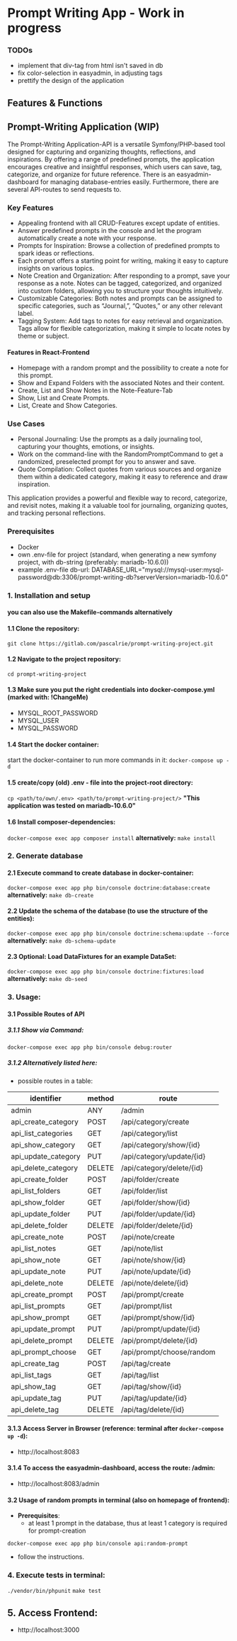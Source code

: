 # Prompt Writing App - **Work in progress**

### TODOs
- implement that div-tag from html isn't saved in db 
- fix color-selection in easyadmin, in adjusting tags
- prettify the design of the application 

## Features & Functions

## Prompt-Writing Application (WIP)

The Prompt-Writing Application-API is a versatile Symfony/PHP-based tool designed for capturing and organizing thoughts, reflections,
and inspirations. By offering a range of predefined prompts, the application encourages creative and insightful responses,
which users can save, tag, categorize, and organize for future reference. There is an easyadmin-dashboard for managing
database-entries easily. Furthermore, there are several API-routes to send requests to.

### Key Features
- Appealing frontend with all CRUD-Features except update of entities.
- Answer predefined prompts in the console and let the program automatically create a note with your response.
- Prompts for Inspiration: Browse a collection of predefined prompts to spark ideas or reflections.
- Each prompt offers a starting point for writing, making it easy to capture insights on various topics.
- Note Creation and Organization: After responding to a prompt, save your response as a note. Notes can be tagged, categorized, and organized into custom folders, allowing you to structure your thoughts intuitively.
- Customizable Categories: Both notes and prompts can be assigned to specific categories, such as “Journal,”, “Quotes,” or any other relevant label.
- Tagging System: Add tags to notes for easy retrieval and organization. Tags allow for flexible categorization, making it simple to locate notes by theme or subject.

#### Features in React-Frontend

- Homepage with a random prompt and the possibility to create a note for this prompt.
- Show and Expand Folders with the associated Notes and their content.
- Create, List and Show Notes in the Note-Feature-Tab
- Show, List and Create Prompts.
- List, Create and Show Categories.


### Use Cases

- Personal Journaling: Use the prompts as a daily journaling tool, capturing your thoughts, emotions, or insights.
- Work on the command-line with the RandomPromptCommand to get a randomized, preselected prompt for you to answer and save.
- Quote Compilation: Collect quotes from various sources and organize them within a dedicated category, making it easy to reference and draw inspiration.

This application provides a powerful and flexible way to record, categorize, and revisit notes, making it a valuable tool for journaling, organizing quotes, and tracking personal reflections.

### Prerequisites

- Docker
- own .env-file for project (standard, when generating a new symfony project, with db-string (preferably: mariadb-10.6.0))
- example .env-file db-url: DATABASE_URL="mysql://mysql-user:mysql-password@db:3306/prompt-writing-db?serverVersion=mariadb-10.6.0"

### 1. Installation and setup
#### you can also use the Makefile-commands alternatively

#### 1.1 Clone the repository:

```git clone https://gitlab.com/pascalrie/prompt-writing-project.git```

#### 1.2 Navigate to the project repository:

```cd prompt-writing-project```

#### 1.3 Make sure you put the right credentials into docker-compose.yml (marked with: !ChangeMe)
- MYSQL_ROOT_PASSWORD
- MYSQL_USER
- MYSQL_PASSWORD

#### 1.4 Start the docker container:

start the docker-container to run more commands in it:
```docker-compose up -d```

#### 1.5 create/copy (old) .env - file into the project-root directory:
```cp <path/to/own/.env> <path/to/prompt-writing-project/>```
**"This application was tested on mariadb-10.6.0"**

#### 1.6 Install composer-dependencies:
```docker-compose exec app composer install```
**alternatively:** ```make install```

### 2. Generate database

#### 2.1 Execute command to create database in docker-container:
```docker-compose exec app php bin/console doctrine:database:create```
**alternatively:** ```make db-create```

#### 2.2 Update the schema of the database (to use the structure of the entities):
```docker-compose exec app php bin/console doctrine:schema:update --force```
**alternatively:** ```make db-schema-update```

#### 2.3 Optional: Load DataFixtures for an example DataSet:
```docker-compose exec app php bin/console doctrine:fixtures:load```
**alternatively:** ```make db-seed```

### 3. Usage:

#### 3.1 Possible Routes of API

##### 3.1.1 Show via Command:
```docker-compose exec app php bin/console debug:router```

##### 3.1.2 Alternatively listed here:
- possible routes in a table:

| 	identifier         | method | route                     |
|---------------------|--------|---------------------------|
| admin               | ANY    | /admin                    |
| api_create_category | POST   | /api/category/create      |
| api_list_categories | GET    | /api/category/list        |
| api_show_category   | GET    | /api/category/show/{id}   |
| api_update_category | PUT    | /api/category/update/{id} |
| api_delete_category | DELETE | /api/category/delete/{id} |
| api_create_folder   | POST   | /api/folder/create        |
| api_list_folders    | GET    | /api/folder/list          |
| api_show_folder     | GET    | /api/folder/show/{id}     |
| api_update_folder   | PUT    | /api/folder/update/{id}   |
| api_delete_folder   | DELETE | /api/folder/delete/{id}   |
| api_create_note     | POST   | /api/note/create          |
| api_list_notes      | GET    | /api/note/list            |
| api_show_note       | GET    | /api/note/show/{id}       |
| api_update_note     | PUT    | /api/note/update/{id}     |
| api_delete_note     | DELETE | /api/note/delete/{id}     |
| api_create_prompt   | POST   | /api/prompt/create        |
| api_list_prompts    | GET    | /api/prompt/list          |
| api_show_prompt     | GET    | /api/prompt/show/{id}     |
| api_update_prompt   | PUT    | /api/prompt/update/{id}   |
| api_delete_prompt   | DELETE | /api/prompt/delete/{id}   |
| api_prompt_choose   | GET    | /api/prompt/choose/random |
| api_create_tag      | POST   | /api/tag/create           |
| api_list_tags       | GET    | /api/tag/list             |
| api_show_tag        | GET    | /api/tag/show/{id}        |
| api_update_tag      | PUT    | /api/tag/update/{id}      |
| api_delete_tag      | DELETE | /api/tag/delete/{id}      |


#### 3.1.3 Access Server in Browser (reference: terminal after ```docker-compose up -d```):
-  http://localhost:8083

#### 3.1.4 To access the easyadmin-dashboard, access the route: /admin:
- http://localhost:8083/admin

#### 3.2 Usage of random prompts in terminal (also on homepage of frontend):
- **Prerequisites**:
  - at least 1 prompt in the database, thus at least 1 category is required for prompt-creation

```docker-compose exec app php bin/console api:random-prompt```

- follow the instructions.
### 4. Execute tests in terminal:
```./vendor/bin/phpunit```
```make test```

## 5. Access Frontend:
- http://localhost:3000
